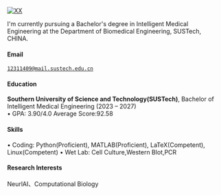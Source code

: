 [![XX](https://img.shields.io/badge/XX-github-blue?logo=github)](https://github.com/XX)

I'm currently pursuing a Bachelor's degree in Intelligent Medical Engineering at the Department of Biomedical Engineering, SUSTech, CHINA.

#### Email  
<code>12311409@mail.sustech.edu.cn</code>  

#### Education  
**Southern University of Science and Technology(SUSTech)**, Bachelor of Intelligent Medical Engineering (2023 – 2027)  
• GPA: 3.90/4.0  Average Score:92.58
#### Skills
• Coding: Python(Proficient), MATLAB(Proficient), LaTeX(Competent), Linux(Competent)
• Wet Lab: Cell Culture,Western Blot,PCR

#### Research Interests  
NeurlAI、Computational Biology
